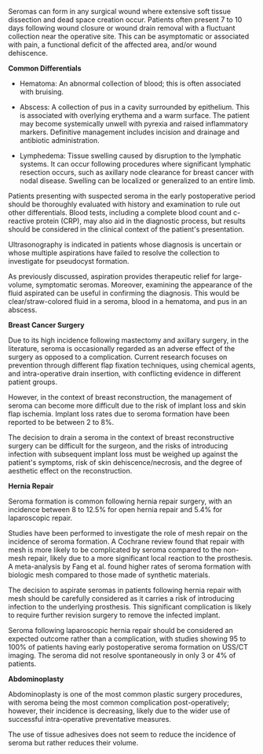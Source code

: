 Seromas can form in any surgical wound where extensive soft tissue dissection and dead space creation occur. Patients often present 7 to 10 days following wound closure or wound drain removal with a fluctuant collection near the operative site. This can be asymptomatic or associated with pain, a functional deficit of the affected area, and/or wound dehiscence.

**Common Differentials**

- Hematoma: An abnormal collection of blood; this is often associated with bruising.

- Abscess: A collection of pus in a cavity surrounded by epithelium. This is associated with overlying erythema and a warm surface. The patient may become systemically unwell with pyrexia and raised inflammatory markers. Definitive management includes incision and drainage and antibiotic administration.

- Lymphedema: Tissue swelling caused by disruption to the lymphatic systems. It can occur following procedures where significant lymphatic resection occurs, such as axillary node clearance for breast cancer with nodal disease. Swelling can be localized or generalized to an entire limb.

Patients presenting with suspected seroma in the early postoperative period should be thoroughly evaluated with history and examination to rule out other differentials. Blood tests, including a complete blood count and c-reactive protein (CRP), may also aid in the diagnostic process, but results should be considered in the clinical context of the patient's presentation.

Ultrasonography is indicated in patients whose diagnosis is uncertain or whose multiple aspirations have failed to resolve the collection to investigate for pseudocyst formation.

As previously discussed, aspiration provides therapeutic relief for large-volume, symptomatic seromas. Moreover, examining the appearance of the fluid aspirated can be useful in confirming the diagnosis. This would be clear/straw-colored fluid in a seroma, blood in a hematoma, and pus in an abscess.

**Breast Cancer Surgery**

Due to its high incidence following mastectomy and axillary surgery, in the literature, seroma is occasionally regarded as an adverse effect of the surgery as opposed to a complication. Current research focuses on prevention through different flap fixation techniques, using chemical agents, and intra-operative drain insertion, with conflicting evidence in different patient groups.

However, in the context of breast reconstruction, the management of seroma can become more difficult due to the risk of implant loss and skin flap ischemia. Implant loss rates due to seroma formation have been reported to be between 2 to 8%.

The decision to drain a seroma in the context of breast reconstructive surgery can be difficult for the surgeon, and the risks of introducing infection with subsequent implant loss must be weighed up against the patient's symptoms, risk of skin dehiscence/necrosis, and the degree of aesthetic effect on the reconstruction.

**Hernia Repair**

Seroma formation is common following hernia repair surgery, with an incidence between 8 to 12.5% for open hernia repair and 5.4% for laparoscopic repair.

Studies have been performed to investigate the role of mesh repair on the incidence of seroma formation. A Cochrane review found that repair with mesh is more likely to be complicated by seroma compared to the non-mesh repair, likely due to a more significant local reaction to the prosthesis. A meta-analysis by Fang et al. found higher rates of seroma formation with biologic mesh compared to those made of synthetic materials.

The decision to aspirate seromas in patients following hernia repair with mesh should be carefully considered as it carries a risk of introducing infection to the underlying prosthesis. This significant complication is likely to require further revision surgery to remove the infected implant.

Seroma following laparoscopic hernia repair should be considered an expected outcome rather than a complication, with studies showing 95 to 100% of patients having early postoperative seroma formation on USS/CT imaging. The seroma did not resolve spontaneously in only 3 or 4% of patients.

**Abdominoplasty**

Abdominoplasty is one of the most common plastic surgery procedures, with seroma being the most common complication post-operatively; however, their incidence is decreasing, likely due to the wider use of successful intra-operative preventative measures.

The use of tissue adhesives does not seem to reduce the incidence of seroma but rather reduces their volume.